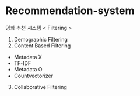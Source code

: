 # Recommendation-system
영화 추천 시스템
< Filtering >
1. Demographic Filtering
2. Content Based Filtering
- Metadata X
- TF-IDF
- Metadata O
- Countvectorizer
3. Collaborative Filtering
